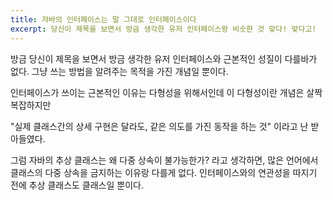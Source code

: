 ```yaml
---
title: 자바의 인터페이스는 말 그대로 인터페이스이다
excerpt: 당신이 제목을 보면서 방금 생각한 유저 인터페이스랑 비슷한 것 맞다! 맞다고!
---
```

방금 당신이 제목을 보면서 방금 생각한 유저 인터페이스와 근본적인 성질이 다를바가 없다.
그냥 쓰는 방법을 알려주는 목적을 가진 개념일 뿐이다.


인터페이스가 쓰이는 근본적인 이유는 다형성을 위해서인데
이 다형성이란 개념은 살짝 복잡하지만


"실제 클래스간의 상세 구현은 달라도, 같은 의도를 가진 동작을 하는 것"
이라고 난 받아들였다.


그럼 자바의 추상 클래스는 왜 다중 상속이 불가능한가? 라고 생각하면,
많은 언어에서 클래스의 다중 상속을 금지하는 이유랑 다를게 없다. 인터페이스와의 연관성을 따지기 전에 추상 클래스도 클래스일 뿐이다.